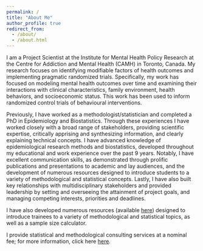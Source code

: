 ```yaml
---
permalink: /
title: "About Me"
author_profile: true
redirect_from: 
  - /about/
  - /about.html
---
```


I am a Project Scientist at the Institute for Mental Health Policy Research at the Centre for Addiction and Mental Health (CAMH) in Toronto, Canada. My research focuses on identifying modifiable factors of health outcomes and implementing pragmatic randomized trials. Specifically, my work has focused on modeling mental health outcomes over time and examining their interactions with clinical characteristics, family environment, health behaviors, and socioeconomic status. This work has been used to inform randomized control trials of behavioural interventions. 

Previously, I have worked as a methodologist/statistician and completed a PhD in Epidemiology and Biostatistics. Through these experiences I have worked closely with a broad range of stakeholders, providing scientific expertise, critically apprising and synthesizing information, and clearly explaining technical concepts. I have advanced knowledge of epidemiological research methods and biostatistics, developed throughout my educational and work experience over the past 9 years. Notably, I have excellent communication skills, as demonstrated through prolific publications and presentations to academic and lay audiences, and the development of numerous resources designed to introduce students to a variety of methodological and statistical concepts. Lastly, I have also built key relationships with multidisciplinary stakeholders and provided leadership by setting and overseeing the attainment of project goals, and managing competing interests, priorities and deadlines.

I have also developed numerous resources (available [here](/resources/)) designed to introduce trainees to a variety of methodological and statistical topics, as well as a sample size calculator. 

I provide statistical and methodological consulting services at a nominal fee; for more information, click here [here](/consulting/). 
